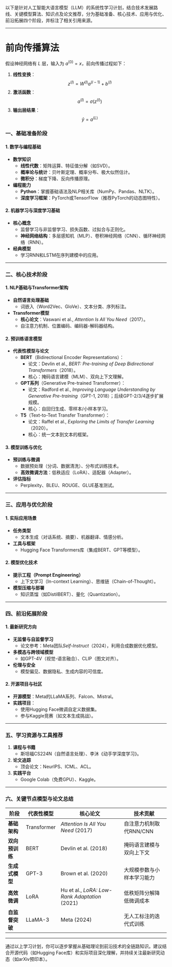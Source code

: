 以下是针对人工智能大语言模型（LLM）的系统性学习计划，结合技术发展路线、关键模型算法、知识点及论文推荐，分为基础准备、核心技术、应用与优化、前沿拓展四个阶段，并标注了相关引用来源。

---
# 前向传播算法
假设神经网络有 $L$ 层，输入为 $a^{(0)} = x$，前向传播过程如下：

1. **线性变换**：  
   $$ z^{(l)} = W^{(l)} a^{(l-1)} + b^{(l)} $$  
2. **激活函数**：  
   $$ a^{(l)} = \sigma(z^{(l)}) $$  
3. **输出层结果**：  
   $$ \hat{y} = a^{(L)} $$


### **一、基础准备阶段**
#### **1. 数学与编程基础**
- **数学知识**  
  - **线性代数**：矩阵运算、特征值分解（如SVD）。  
  - **概率论与统计**：贝叶斯定理、概率分布、极大似然估计。  
  - **微积分**：梯度下降、反向传播原理。  
- **编程能力**  
  - **Python**：掌握基础语法及NLP相关库（NumPy、Pandas、NLTK）。  
  - **深度学习框架**：PyTorch或TensorFlow（推荐PyTorch的动态图特性）。

#### **2. 机器学习与深度学习基础**
- **核心概念**  
  - 监督学习与非监督学习、损失函数、过拟合与正则化。  
  - **神经网络结构**：多层感知机（MLP）、卷积神经网络（CNN）、循环神经网络（RNN）。  
- **经典模型**  
  - 学习RNN和LSTM在序列建模中的应用。

---

### **二、核心技术阶段**
#### **1. NLP基础与Transformer架构**
- **自然语言处理基础**  
  - 词嵌入（Word2Vec、GloVe）、文本分类、序列标注。  
- **Transformer模型**  
  - **核心论文**：Vaswani et al., *Attention Is All You Need*（2017）。  
  - 自注意力机制、位置编码、编码器-解码器结构。

#### **2. 预训练语言模型**
- **代表性模型与论文**  
  - **BERT**（Bidirectional Encoder Representations）：  
    - 论文：Devlin et al., *BERT: Pre-training of Deep Bidirectional Transformers*（2018）。  
    - 核心：掩码语言建模（MLM）、双向上下文理解。  
  - **GPT系列**（Generative Pre-trained Transformer）：  
    - 论文：Radford et al., *Improving Language Understanding by Generative Pre-training*（GPT-1, 2018）；后续GPT-2/3/4逐步扩展规模。  
    - 核心：自回归生成、零样本/小样本学习。  
  - **T5**（Text-to-Text Transfer Transformer）：  
    - 论文：Raffel et al., *Exploring the Limits of Transfer Learning*（2020）。  
    - 核心：统一文本到文本的框架。  

#### **3. 模型训练与优化**
- **预训练与微调**  
  - 数据预处理（分词、数据清洗）、分布式训练技术。  
  - **高效微调方法**：低秩适应（LoRA）、适配器（Adapter）。  
- **评估指标**  
  - Perplexity、BLEU、ROUGE、GLUE基准测试。  

---

### **三、应用与优化阶段**
#### **1. 实际应用场景**
- **任务类型**  
  - 文本生成（对话系统、摘要）、机器翻译、情感分析。  
- **工具与框架**  
  - Hugging Face Transformers库（集成BERT、GPT等模型）。  

#### **2. 模型优化技术**
- **提示工程（Prompt Engineering）**  
  - 上下文学习（In-context Learning）、思维链（Chain-of-Thought）。  
- **模型压缩与部署**  
  - 知识蒸馏（如DistilBERT）、量化（Quantization）。  

---

### **四、前沿拓展阶段**
#### **1. 最新研究方向**
- **无监督与自监督学习**  
  - 论文参考：Meta团队*Self-Instruct*（2024），利用合成数据优化模型。  
- **多模态与跨领域模型**  
  - 如GPT-4V（视觉-语言融合）、CLIP（图文对齐）。  
- **伦理与安全**  
  - 模型偏见、数据隐私、生成内容的可信度。  

#### **2. 开源项目与社区**
- **开源模型**：Meta的LLaMA系列、Falcon、Mistral。  
- **实践项目**：  
  - 使用Hugging Face微调自定义数据集。  
  - 参与Kaggle竞赛（如文本生成挑战）。  

---

### **五、学习资源与工具推荐**
1. **课程与书籍**  
   - 斯坦福CS224N（自然语言处理）、李沐《动手学深度学习》。  
2. **论文追踪**  
   - 顶会论文：NeurIPS、ICML、ACL。  
3. **实践平台**  
   - Google Colab（免费GPU）、Kaggle。  

---

### **六、关键节点模型与论文总结**
| **阶段**       | **代表性模型** | **核心论文**                                   | **技术贡献**                     |  
|----------------|----------------|----------------------------------------------|----------------------------------|  
| **基础架构**   | Transformer    | *Attention Is All You Need* (2017)           | 自注意力机制取代RNN/CNN          |  
| **双向预训练** | BERT           | Devlin et al. (2018)                         | 掩码语言建模与双向上下文          |  
| **生成式模型** | GPT-3          | Brown et al. (2020)                          | 大规模参数与小样本学习能力        |  
| **高效微调**   | LoRA           | Hu et al., *LoRA: Low-Rank Adaptation* (2021)| 低秩矩阵分解降低微调成本          |  
| **自监督突破** | LLaMA-3        | Meta (2024)                                  | 无人工标注的迭代式训练 |  

---

通过以上学习计划，你可以逐步掌握从基础理论到前沿技术的全链路知识。建议结合开源代码（如Hugging Face库）和实际项目深化理解，并持续关注最新研究动态（如arXiv预印本）。

